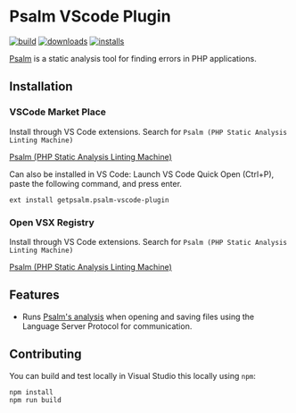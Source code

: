 # Psalm VScode Plugin

[![build](https://github.com/psalm/psalm-vscode-plugin/actions/workflows/ci.yml/badge.svg)](https://github.com/psalm/psalm-vscode-plugin/actions/workflows/ci.yml)
[![downloads](https://img.shields.io/visual-studio-marketplace/d/getpsalm.psalm-vscode-plugin)](https://marketplace.visualstudio.com/items?itemName=getpsalm.psalm-vscode-plugin)
[![installs](https://img.shields.io/visual-studio-marketplace/i/getpsalm.psalm-vscode-plugin)](https://marketplace.visualstudio.com/items?itemName=getpsalm.psalm-vscode-plugin)

[Psalm](https://getpsalm.org) is a static analysis tool for finding errors in PHP applications.

## Installation

### VSCode Market Place

Install through VS Code extensions. Search for `Psalm (PHP Static Analysis Linting Machine)`

[Psalm (PHP Static Analysis Linting Machine)](https://marketplace.visualstudio.com/items?itemName=getpsalm.psalm-vscode-plugin)

Can also be installed in VS Code: Launch VS Code Quick Open (Ctrl+P), paste the following command, and press enter.

```
ext install getpsalm.psalm-vscode-plugin
```

### Open VSX Registry

Install through VS Code extensions. Search for `Psalm (PHP Static Analysis Linting Machine)`

[Psalm (PHP Static Analysis Linting Machine)](https://open-vsx.org/extension/getpsalm/psalm-vscode-plugin)

## Features

-   Runs [Psalm's analysis](https://getpsalm.org) when opening and saving files using the Language Server Protocol for communication.

## Contributing

You can build and test locally in Visual Studio this locally using `npm`:

```
npm install
npm run build
```

